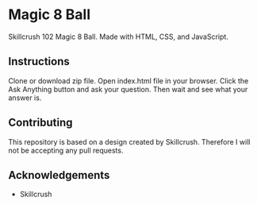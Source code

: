# Magic 8 Ball
Skillcrush 102 Magic 8 Ball. Made with HTML, CSS, and JavaScript.

## Instructions
Clone or download zip file. Open index.html file in your browser. Click the Ask Anything button and ask your question. Then wait and see what your answer is.

## Contributing
This repository is based on a design created by Skillcrush. Therefore I will not be accepting any pull requests.

## Acknowledgements
* Skillcrush
